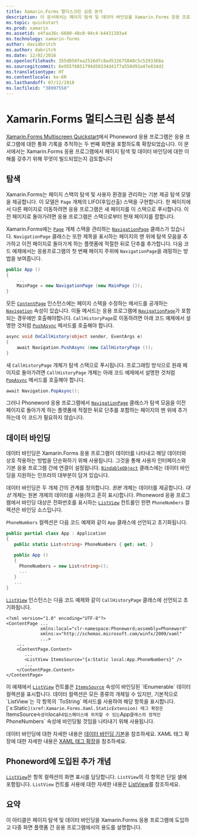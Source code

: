 ```yaml
---
title: Xamarin.Forms 멀티스크린 심층 분석
description: 이 문서에서는 페이지 탐색 및 데이터 바인딩을 Xamarin.Forms 응용 프로그램에 도입하고 다중 화면 플랫폼 간 응용 프로그램에서의 용도를 설명합니다.
ms.topic: quickstart
ms.prod: xamarin
ms.assetid: e4faa36c-6600-48c0-94c4-b4431103a4
ms.technology: xamarin-forms
author: davidbritch
ms.author: dabritch
ms.date: 12/02/2016
ms.openlocfilehash: 355d050fea2516dfc8ad532675048c5c5293368a
ms.sourcegitcommit: 6e955f6851794d58334d41f7a550d93a47e834d2
ms.translationtype: HT
ms.contentlocale: ko-KR
ms.lasthandoff: 07/12/2018
ms.locfileid: "38997558"
---
```

# <a name="xamarinforms-multiscreen-deep-dive"></a>Xamarin.Forms 멀티스크린 심층 분석

[Xamarin.Forms Multiscreen Quickstart](~/xamarin-forms/get-started/hello-xamarin-forms-multiscreen/quickstart.md)에서 Phoneword 응용 프로그램은 응용 프로그램에 대한 통화 기록을 추적하는 두 번째 화면을 포함하도록 확장되었습니다. 이 문서에서는 Xamarin.Forms 응용 프로그램에서 페이지 탐색 및 데이터 바인딩에 대한 이해를 갖추기 위해 무엇이 빌드되었는지 검토합니다

## <a name="navigation"></a>탐색

Xamarin.Forms는 페이지 스택의 탐색 및 사용자 환경을 관리하는 기본 제공 탐색 모델을 제공합니다. 이 모델은 `Page` 개체의 LIFO(후입선출) 스택을 구현합니다. 한 페이지에서 다른 페이지로 이동하려면 응용 프로그램은 새 페이지를 이 스택으로 푸시합니다. 이전 페이지로 돌아가려면 응용 프로그램은 스택으로부터 현재 페이지를 팝합니다.

Xamarin.Forms에는 [`Page`](xref:Xamarin.Forms.Page) 개체 스택을 관리하는 [`NavigationPage`](xref:Xamarin.Forms.NavigationPage) 클래스가 있습니다. `NavigationPage` 클래스는 또한 제목을 표시하는 페이지의 맨 위에 탐색 모음을 추가하고 이전 페이지로 돌아가게 하는 플랫폼에 적절한 <span class="uiitem">뒤로</span> 단추를 추가합니다. 다음 코드 예제에서는 응용프로그램의 첫 번째 페이지 주위에 `NavigationPage`을 래핑하는 방법을 보여줍니다.

```csharp
public App ()
{
    ...
    MainPage = new NavigationPage (new MainPage ());
}
```

모든 [`ContentPage`](xref:Xamarin.Forms.ContentPage) 인스턴스에는 페이지 스택을 수정하는 메서드를 공개하는 [`Navigation`](xref:Xamarin.Forms.VisualElement.Navigation) 속성이 있습니다. 이들 메서드는 응용 프로그램에 [`NavigationPage`](xref:Xamarin.Forms.NavigationPage)가 포함되는 경우에만 호출해야합니다. `CallHistoryPage`로 이동하려면 아래 코드 예제에서 설명한 것처럼 [`PushAsync`](xref:Xamarin.Forms.NavigationPage.PushAsync(Xamarin.Forms.Page)) 메서드를 호출해야 합니다.

```csharp
async void OnCallHistory(object sender, EventArgs e)
{
    await Navigation.PushAsync (new CallHistoryPage ());
}
```

새 `CallHistoryPage` 개체가 탐색 스택으로 푸시됩니다. 프로그래밍 방식으로 원래 페이지로 돌아가려면 `CallHistoryPage` 개체는 아래 코드 예제에서 설명한 것처럼 [`PopAsync`](xref:Xamarin.Forms.NavigationPage.PopAsync) 메서드를 호출해야 합니다.

```csharp
await Navigation.PopAsync();
```

그러나 Phoneword 응용 프로그램에서 [`NavigationPage`](xref:Xamarin.Forms.NavigationPage) 클래스가 탐색 모음을 이전 페이지로 돌아가게 하는 플랫폼에 적절한 <span class="uiitem">뒤로</span> 단추를 포함하는 페이지의 맨 위에 추가하는데 이 코드가 필요하지 않습니다.

## <a name="data-binding"></a>데이터 바인딩

데이터 바인딩은 Xamarin.Forms 응용 프로그램이 데이터를 나타내고 해당 데이터와 상호 작용하는 방법을 단순화하기 위해 사용됩니다. 그것을 통해 사용자 인터페이스와 기본 응용 프로그램 간에 연결이 설정됩니다. [`BindableObject`](xref:Xamarin.Forms.BindableObject) 클래스에는 데이터 바인딩을 지원하는 인프라의 대부분이 담겨 있습니다.

데이터 바인딩은 두 개체 간의 관계를 정의합니다. *원본* 개체는 데이터를 제공합니다. *대상* 개체는 원본 개체의 데이터를 사용(하고 흔히 표시)합니다. Phoneword 응용 프로그램에서 바인딩 대상은 전화번호를 표시하는 [`ListView`](xref:Xamarin.Forms.ListView) 컨트롤인 한편 `PhoneNumbers` 컬렉션은 바인딩 소스입니다.

`PhoneNumbers` 컬렉션은 다음 코드 예제와 같이 `App` 클래스에 선언되고 초기화됩니다.

```csharp
public partial class App : Application
{
   public static List<string> PhoneNumbers { get; set; }

   public App ()
   {
     PhoneNumbers = new List<string>();
     ...
   }
   ...
}
```

[`ListView`](xref:Xamarin.Forms.ListView) 인스턴스는 다음 코드 예제와 같이 `CallHistoryPage` 클래스에 선언되고 초기화됩니다.

```xaml
<?xml version="1.0" encoding="UTF-8"?>
<ContentPage ...
             xmlns:local="clr-namespace:Phoneword;assembly=Phoneword"
             xmlns:x="http://schemas.microsoft.com/winfx/2009/xaml"
             ...>
    ...
    <ContentPage.Content>
       ...
       <ListView ItemsSource="{x:Static local:App.PhoneNumbers}" />
       ...
    </ContentPage.Content>
</ContentPage>
```

이 예제에서 [`ListView`](xref:Xamarin.Forms.ListView) 컨트롤은 [`ItemsSource`](xref:Xamarin.Forms.ItemsView`1.ItemsSource) 속성이 바인딩된 `IEnumerable` 데이터 컬렉션을 표시합니다. 데이터 컬렉션은 모든 종류의 개체일 수 있지만, 기본적으로 `ListView`는 각 항목의 `ToString` 메서드를 사용하여 해당 항목을 표시합니다. [`x:Static`](xref:Xamarin.Forms.Xaml.StaticExtension) 태그 확장은 `ItemsSource` 속성이 `local` 네임스페이스에 위치할 수 있는 `App` 클래스의 정적인 `PhoneNumbers` 속성에 바인딩될 것임을 나타내기 위해 사용됩니다.

데이터 바인딩에 대한 자세한 내용은 [데이터 바인딩 기본](~/xamarin-forms/xaml/xaml-basics/data-binding-basics.md)을 참조하세요. XAML 태그 확장에 대한 자세한 내용은 [XAML 태그 확장](~/xamarin-forms/xaml/xaml-basics/xaml-markup-extensions.md)을 참조하세요.

## <a name="additional-concepts-introduced-in-phoneword"></a>Phoneword에 도입된 추가 개념

[`ListView`](xref:Xamarin.Forms.ListView)은 항목 컬렉션의 화면 표시를 담당합니다. `ListView`의 각 항목은 단일 셀에 포함됩니다. `ListView` 컨트롤 사용에 대한 자세한 내용은 [ListView](~/xamarin-forms/user-interface/listview/index.md)를 참조하세요.

## <a name="summary"></a>요약

이 아티클은 페이지 탐색 및 데이터 바인딩을 Xamarin.Forms 응용 프로그램에 도입하고 다중 화면 플랫폼 간 응용 프로그램에서의 용도를 설명합니다.
